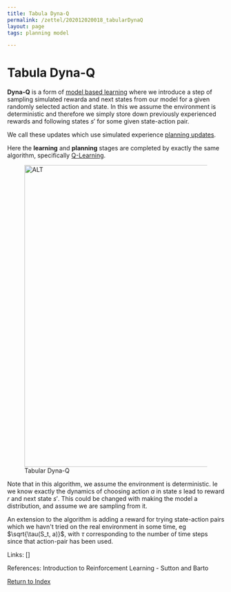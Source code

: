 ```yaml
---
title: Tabula Dyna-Q
permalink: /zettel/202012020018_tabularDynaQ
layout: page
tags: planning model

---
```

# Tabula Dyna-Q

**Dyna-Q** is a form of [model based learning](202012012352_modelBasedRL) where 
we introduce a step of sampling simulated rewarda and next states from our model for 
a given randomly selected action and state. In this we assume the environment is deterministic and therefore
we simply store down previously experienced rewards and following states $s'$ for some given state-action pair.

We call these updates which use simulated experience [planning updates](202012012357_rlPlanning).

Here the **learning** and **planning** stages are completed by exactly the same algorithm,
specifically [Q-Learning](202011302128_qLearning).

<figure>
  <img src="/zettel/Images/ReinforcementLearning/TabularDynaQ.png"
     alt="ALT"
     class="centerImage"
     style="width: 700px;" />
  <figcaption> Tabular Dyna-Q </figcaption>     
</figure>

Note that in this algorithm, we assume the environment is deterministic. Ie we know exactly the dynamics of choosing action $a$ in 
state $s$ lead to reward $r$ and next state $s'$. This could be changed with making 
the model a distribution, and assume we are sampling from it. 

An extension to the algorithm is adding a reward for trying state-action pairs which 
we havn't tried on the real environment in some time, eg $\sqrt{\tau(S_t, a)}$, with $\tau$ 
corresponding to the number of time steps since that action-pair has been used.

Links: []

References: Introduction to Reinforcement Learning - Sutton and Barto

[Return to Index](index)